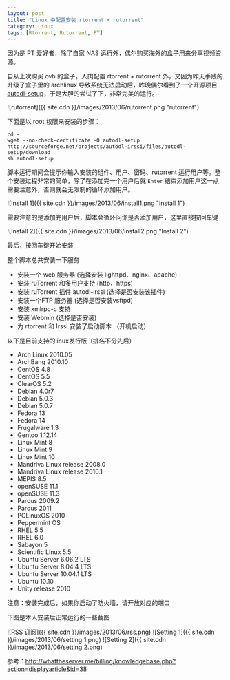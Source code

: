 ```yaml
---
layout: post
title: "Linux 中配置安装 rtorrent + rutorrent"
category: Linux
tags: [Rtorrent, Rutorrent, PT]
---
```


因为是 PT 爱好者，除了自家 NAS 运行外，偶尔购买海外的盒子用来分享视频资源。

自从上次购买 ovh 的盒子，人肉配置 rtorrent + rutorrent 外，又因为昨天手贱的升级了盒子里的 archlinux 导致系统无法启动后，昨晚偶尔看到了一个开源项目 [autodl-setup](http://sourceforge.net/projects/autodl-irssi/)，于是大胆的尝试了下，非常完美的运行。

<!-- more -->

![rutorrent]({{ site.cdn }}/images/2013/06/rutorrent.png "rutorrent")

下面是以 root 权限来安装的步骤：

    cd ~
    wget --no-check-certificate -O autodl-setup http://sourceforge.net/projects/autodl-irssi/files/autodl-setup/download
    sh autodl-setup

脚本运行期间会提示你输入安装的组件、用户、密码、rutorrent 运行用户等。整个安装过程非常的简单，除了在添加完一个用户后就 `Enter` 结束添加用户这一点需要注意外，否则就会无限制的循环添加用户。

![Install 1]({{ site.cdn }}/images/2013/06/install1.png "Install 1")

需要注意的是添加完用户后，脚本会循环问你是否添加用户，这里直接按回车键

![Install 2]({{ site.cdn }}/images/2013/06/install2.png "Install 2")

最后，按回车键开始安装

整个脚本总共安装一下服务

- 安装一个 web 服务器 (选择安装 lighttpd、nginx、apache)
- 安装 ruTorrent 和多用户支持 (http、https)
- 安装 ruTorrent 插件 autodl-irssi (选择是否安装该插件)
- 安装一个FTP 服务器 (选择是否安装vsftpd)
- 安装 xmlrpc-c 支持
- 安装 Webmin (选择是否安装)
- 为 rtorrent 和 Irssi 安装了启动脚本 （开机启动）

以下是目前支持的linux发行版（排名不分先后）

- Arch Linux 2010.05
- ArchBang 2010.10
- CentOS 4.8
- CentOS 5.5
- ClearOS 5.2
- Debian 4.0r7
- Debian 5.0.3
- Debian 5.0.7
- Fedora 13
- Fedora 14
- Frugalware 1.3
- Gentoo 1.12.14
- Linux Mint 8
- Linux Mint 9
- Linux Mint 10
- Mandriva Linux release 2008.0
- Mandriva Linux release 2010.1
- MEPIS 8.5
- openSUSE 11.1
- openSUSE 11.3
- Pardus 2009.2
- Pardus 2011
- PCLinuxOS 2010
- Peppermint OS
- RHEL 5.5
- RHEL 6.0
- Sabayon 5
- Scientific Linux 5.5
- Ubuntu Server 6.06.2 LTS
- Ubuntu Server 8.04.4 LTS
- Ubuntu Server 10.04.1 LTS
- Ubuntu 10.10
- Unity release 2010

注意：安装完成后，如果你启动了防火墙，请开放对应的端口

下图是本人安装后正常运行的一些截图

![RSS 订阅]({{ site.cdn }}/images/2013/06/rss.png)
![Setting 1]({{ site.cdn }}/images/2013/06/setting 1.png)
![Setting 2]({{ site.cdn }}/images/2013/06/setting 2.png)

参考：http://whattheserver.me/billing/knowledgebase.php?action=displayarticle&id=38
